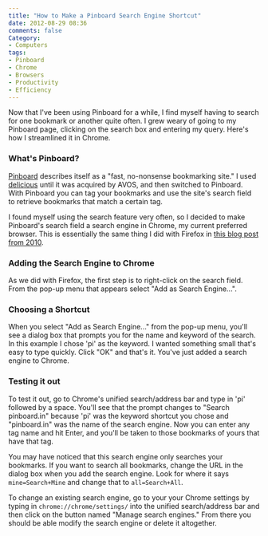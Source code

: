 ```yaml
---
title: "How to Make a Pinboard Search Engine Shortcut"
date: 2012-08-29 08:36
comments: false
Category:
- Computers
tags:
- Pinboard
- Chrome
- Browsers
- Productivity
- Efficiency
---
```


<!-- ai l /images/pinboardSearch/hero.png /images/pinboardSearch/hero.png 340 139 Pinboard as a Search Engine -->

Now that I've been using Pinboard for a while, I find myself having to
search for one bookmark or another quite often.  I grew weary of going to
my Pinboard page, clicking on the search box and entering my query.
Here's how I streamlined it in Chrome.

<!-- more -->

<div style="clear: both"></div>

### What's Pinboard?

[Pinboard](http://pinboard.in) describes itself as a "fast, no-nonsense
bookmarking site."  I used [delicious](http://delicious.com) until it was
acquired by AVOS, and then switched to Pinboard.  With Pinboard you can
tag your bookmarks and use the site's search field to retrieve bookmarks
that match a certain tag.

I found myself using the search feature very often, so I decided to make
Pinboard's search field a search engine in Chrome, my current preferred
browser.  This is essentially the same thing I did with Firefox in
[this blog post from 2010](/2010/04/03/firefox-search-shortcut/index.html). 

### Adding the Search Engine to Chrome

As we did with Firefox, the first step is to right-click on the search
field.  From the pop-up menu that appears select "Add as Search
Engine...".

<!-- ai c /images/pinboardSearch/rightClick.png /images/pinboardSearch/rightClick.png 332 503 Step 1 - Right-click on the search field -->

### Choosing a Shortcut

When you select "Add as Search Engine..." from the pop-up menu, you'll see
a dialog box that prompts you for the name and keyword of the search.  In
this example I chose 'pi' as the keyword. I wanted something small that's
easy to type quickly.  Click "OK" and that's it.  You've just added a
search engine to Chrome.

<!-- ai c /images/pinboardSearch/rightClick.png /images/pinboardSearch/enterData.png 399 189 Step 2 - Enter the Shortcut -->

### Testing it out

To test it out, go to Chrome's unified search/address bar and type in 'pi'
followed by a space.  You'll see that the prompt changes to "Search
pinboard.in" because 'pi' was the keyword shortcut you chose and
"pinboard.in" was the name of the search engine.  Now you can enter any
tag name and hit Enter, and you'll be taken to those bookmarks of yours
that have that tag.

<!-- ai c /images/pinboardSearch/example.png /images/pinboardSearch/example.png 512 246 An Example Search -->

You may have noticed that this search engine only searches your
bookmarks. If you want to search all bookmarks, change the URL in the
dialog box when you add the search engine.  Look for where it says
```mine=Search+Mine``` and change that to ```all=Search+All```.  

To change an existing search engine, go to your your Chrome settings by
typing in ```chrome://chrome/settings/``` into the unified search/address
bar and then click on the button named "Manage search engines."  From
there you should be able modify the search engine or delete it
altogether. 
